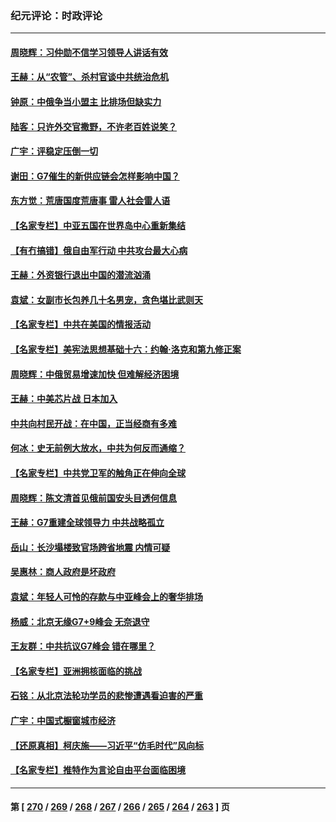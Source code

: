 ### 纪元评论：时政评论
---
#### [周晓辉：习仲勋不信学习领导人讲话有效](../../pages/nsc1025/n14004705.md) 
#### [王赫：从“农管”、杀村官谈中共统治危机](../../pages/nsc1025/n14004406.md) 
#### [钟原：中俄争当小盟主 比排场但缺实力](../../pages/nsc1025/n14004201.md) 
#### [陆客：只许外交官撒野，不许老百姓说笑？](../../pages/nsc1025/n14004227.md) 
#### [广宇：评稳定压倒一切](../../pages/nsc1025/n14004214.md) 
#### [谢田：G7催生的新供应链会怎样影响中国？](../../pages/nsc1025/n14004195.md) 
#### [东方觉：荒唐国度荒唐事 雷人社会雷人语](../../pages/nsc1025/n14004032.md) 
#### [【名家专栏】中亚五国在世界岛中心重新集结](../../pages/nsc1025/n14003917.md) 
#### [【有冇搞错】俄自由军行动 中共攻台最大心病](../../pages/nsc1025/n14003670.md) 
#### [王赫：外资银行退出中国的潜流汹涌](../../pages/nsc1025/n14003456.md) 
#### [袁斌：女副市长包养几十名男宠，贪色堪比武则天](../../pages/nsc1025/n14003483.md) 
#### [【名家专栏】中共在美国的情报活动](../../pages/nsc1025/n14001883.md) 
#### [【名家专栏】美宪法思想基础十六：约翰‧洛克和第九修正案](../../pages/nsc1025/n14001303.md) 
#### [周晓辉：中俄贸易增速加快 但难解经济困境](../../pages/nsc1025/n14003273.md) 
#### [王赫：中美芯片战 日本加入](../../pages/nsc1025/n14002790.md) 
#### [中共向村民开战：在中国，正当经商有多难](../../pages/nsc1025/n14002830.md) 
#### [何冰：史无前例大放水，中共为何反而通缩？](../../pages/nsc1025/n14002812.md) 
#### [【名家专栏】中共党卫军的触角正在伸向全球](../../pages/nsc1025/n14001977.md) 
#### [周晓辉：陈文清首见俄前国安头目透何信息](../../pages/nsc1025/n14002650.md) 
#### [王赫：G7重建全球领导力 中共战略孤立](../../pages/nsc1025/n14002330.md) 
#### [岳山：长沙塌楼致官场跨省地震 内情可疑](../../pages/nsc1025/n14002193.md) 
#### [吴惠林：商人政府是坏政府](../../pages/nsc1025/n14002461.md) 
#### [袁斌：年轻人可怜的存款与中亚峰会上的奢华排场](../../pages/nsc1025/n14002361.md) 
#### [杨威：北京无缘G7+9峰会 无奈退守](../../pages/nsc1025/n14002147.md) 
#### [王友群：中共抗议G7峰会 错在哪里？](../../pages/nsc1025/n14002058.md) 
#### [【名家专栏】亚洲拥核面临的挑战](../../pages/nsc1025/n14000325.md) 
#### [石铭：从北京法轮功学员的悲惨遭遇看迫害的严重](../../pages/nsc1025/n14002160.md) 
#### [广宇：中国式橱窗城市经济](../../pages/nsc1025/n14002114.md) 
#### [【还原真相】柯庆施——习近平“仿毛时代”风向标](../../pages/nsc1025/n14001872.md) 
#### [【名家专栏】推特作为言论自由平台面临困境](../../pages/nsc1025/n14001885.md) 

---
#### 第 [ [270](./270.md) / [269](./269.md) / [268](./268.md) / [267](./267.md) / [266](./266.md) / [265](./265.md) / [264](./264.md) / [263](./263.md) ] 页
